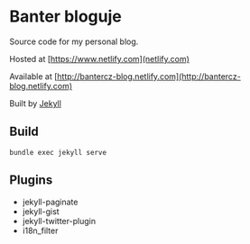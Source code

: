 Banter bloguje
==================
Source code for my personal blog.
 
Hosted at [https://www.netlify.com](netlify.com)

Available at [http://bantercz-blog.netlify.com](http://bantercz-blog.netlify.com)

Built by [Jekyll](http://jekyllrb.com/)

Build
------

    bundle exec jekyll serve

Plugins
------
* jekyll-paginate
* jekyll-gist
* jekyll-twitter-plugin
* i18n_filter